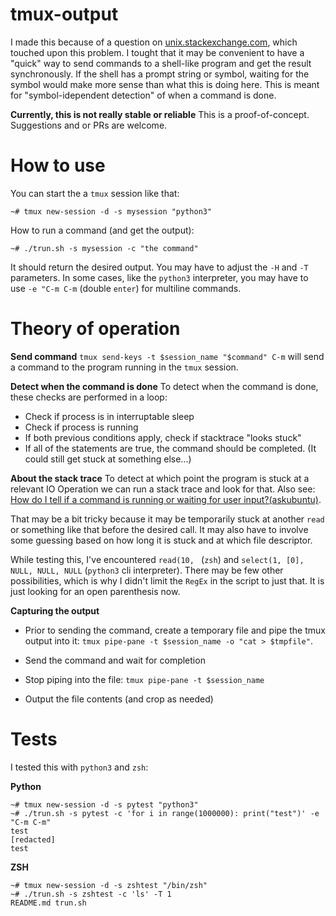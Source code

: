 # tmux-output

I made this because of a question on [unix.stackexchange.com](https://unix.stackexchange.com/questions/543206/read-output-from-screen), which touched upon this problem.
I tought that it may be convenient to have a "quick" way to send commands to a shell-like program and get the result synchronously. If the shell has a prompt string or symbol, waiting for the symbol would make more sense than what this is doing here. This is meant for "symbol-idependent detection" of when a command is done.

**Currently, this is not really stable or reliable**
This is a proof-of-concept. Suggestions and or PRs are welcome.
 
# How to use

You can start the a `tmux` session like that:

    ~# tmux new-session -d -s mysession "python3"

How to run a command (and get the output):

    ~# ./trun.sh -s mysession -c "the command"

It should return the desired output. You may have to adjust the `-H` and `-T` parameters. In some cases, like the `python3` interpreter, you may have to use `-e "C-m C-m` (double `enter`) for multiline commands.

# Theory of operation

**Send command**
`tmux send-keys -t $session_name "$command" C-m` will send a command to the program running in the `tmux` session.

**Detect when the command is done**
To detect when the command is done, these checks are performed in a loop:
- Check if process is in interruptable sleep
- Check if process is running
- If both previous conditions apply, check if stacktrace "looks stuck"
- If all of the statements are true, the command should be completed. (It could still get stuck at something else...)

**About the stack trace**
To detect at which point the program is stuck at a relevant IO Operation we can run a stack trace and look for that. Also see: [How do I tell if a command is running or waiting for user input?(askubuntu)](https://askubuntu.com/a/1118117/834547).

That may be a bit tricky because it may be temporarily stuck at another `read` or something like that before the desired call. It may also have to involve some guessing based on how long it is stuck and at which file descriptor.

While testing this, I've encountered `read(10, ` (`zsh`) and `select(1, [0], NULL, NULL, NULL` (`python3` cli interpreter). There may be few other possibilities, which is why I didn't limit the `RegEx` in the script to just that. It is just looking for an open parenthesis now.

**Capturing the output**

- Prior to sending the command, create a temporary file and pipe the tmux output into it: `tmux pipe-pane -t $session_name -o "cat > $tmpfile"`.

- Send the command and wait for completion

- Stop piping into the file: `tmux pipe-pane -t $session_name`

- Output the file contents (and crop as needed)

# Tests
I tested this with `python3` and `zsh`:

**Python**

    ~# tmux new-session -d -s pytest "python3"
    ~# ./trun.sh -s pytest -c 'for i in range(1000000): print("test")' -e "C-m C-m"
    test
    [redacted]
    test

**ZSH**

    ~# tmux new-session -d -s zshtest "/bin/zsh"
    ~# ./trun.sh -s zshtest -c 'ls' -T 1
    README.md trun.sh
